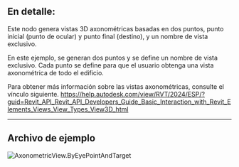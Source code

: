 ## En detalle:
Este nodo genera vistas 3D axonométricas basadas en dos puntos, punto inicial (punto de ocular) y punto final (destino), y un nombre de vista exclusivo.

En este ejemplo, se generan dos puntos y se define un nombre de vista exclusivo. Cada punto se define para que el usuario obtenga una vista axonométrica de todo el edificio.

Para obtener más información sobre las vistas axonométricas, consulte el vínculo siguiente.
https://help.autodesk.com/view/RVT/2024/ESP/?guid=Revit_API_Revit_API_Developers_Guide_Basic_Interaction_with_Revit_Elements_Views_View_Types_View3D_html

___
## Archivo de ejemplo

![AxonometricView.ByEyePointAndTarget](./Revit.Elements.Views.AxonometricView.ByEyePointAndTarget_img.jpg)
